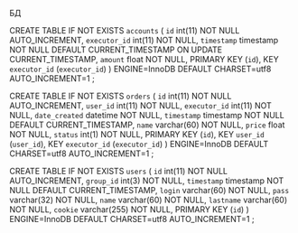 
БД

CREATE TABLE IF NOT EXISTS `accounts` (
  `id` int(11) NOT NULL AUTO_INCREMENT,
  `executor_id` int(11) NOT NULL,
  `timestamp` timestamp NOT NULL DEFAULT CURRENT_TIMESTAMP ON UPDATE CURRENT_TIMESTAMP,
  `amount` float NOT NULL,
  PRIMARY KEY (`id`),
  KEY `executor_id` (`executor_id`)
) ENGINE=InnoDB  DEFAULT CHARSET=utf8 AUTO_INCREMENT=1 ;

CREATE TABLE IF NOT EXISTS `orders` (
  `id` int(11) NOT NULL AUTO_INCREMENT,
  `user_id` int(11) NOT NULL,
  `executor_id` int(11) NOT NULL,
  `date_created` datetime NOT NULL,
  `timestamp` timestamp NOT NULL DEFAULT CURRENT_TIMESTAMP,
  `name` varchar(60) NOT NULL,
  `price` float NOT NULL,
  `status` int(1) NOT NULL,
  PRIMARY KEY (`id`),
  KEY `user_id` (`user_id`),
  KEY `executor_id` (`executor_id`)
) ENGINE=InnoDB  DEFAULT CHARSET=utf8 AUTO_INCREMENT=1 ;

CREATE TABLE IF NOT EXISTS `users` (
  `id` int(11) NOT NULL AUTO_INCREMENT,
  `group_id` int(3) NOT NULL,
  `timestamp` timestamp NOT NULL DEFAULT CURRENT_TIMESTAMP,
  `login` varchar(60) NOT NULL,
  `pass` varchar(32) NOT NULL,
  `name` varchar(60) NOT NULL,
  `lastname` varchar(60) NOT NULL,
  `cookie` varchar(255) NOT NULL,
  PRIMARY KEY (`id`)
) ENGINE=InnoDB  DEFAULT CHARSET=utf8 AUTO_INCREMENT=1 ;
